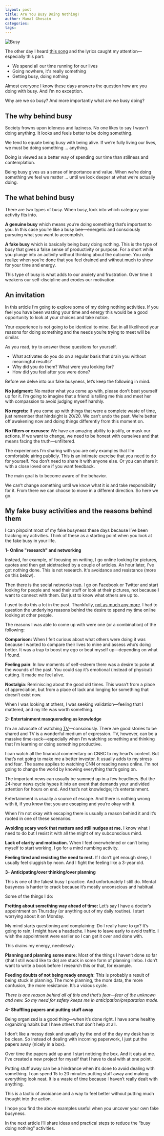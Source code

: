 ```yaml
---
layout: post
title: Are You Busy Doing Nothing?
author: Manal Ghosain
categories:
tags:
---
```


![Busy](/images/busy.jpg)

The other day I heard [this song](http://www.youtube.com/watch?feature=player_embedded&v=3R1DvBJXf7c) and the lyrics caught my attention—especially this part: 

  * We spend all our time running for our lives
  * Going nowhere, it's really something
  * Getting busy, doing nothing

Almost everyone I know these days answers the question how are you doing with busy. And I’m no exception. 

Why are we so busy? And more importantly what are we busy doing? 

## The why behind busy

Society frowns upon idleness and laziness. No one likes to say I wasn’t doing anything. It looks and feels better to be doing something.

We tend to equate being busy with being alive. If we’re fully living our lives, we must be doing something … anything.

Doing is viewed as a better way of spending our time than stillness and contemplation.

Being busy gives us a sense of importance and value. When we’re doing something we feel we matter … until we look deeper at what we’re actually doing.

## The what behind busy

There are two types of busy. When busy, look into which category your activity fits into. 

**A genuine busy** which means you’re doing something that’s important to you. In this case you’re like a busy bee—energetic and consciously pursuing what you want to accomplish. 

**A fake busy** which is basically being busy doing nothing. This is the type of busy that gives a false sense of productivity or purpose. For a short while you plunge into an activity without thinking about the outcome. You only realize when you’re done that you feel drained and without much to show for your time and energy. 

This type of busy is what adds to our anxiety and frustration. Over time it weakens our self-discipline and erodes our motivation. 

## An invitation

In this article I’m going to explore some of my doing nothing activities. If you feel you have been wasting your time and energy this would be a good opportunity to look at your choices and take notice. 

Your experience is not going to be identical to mine. But in all likelihood your reasons for doing something and the needs you’re trying to meet will be similar. 

As you read, try to answer these questions for yourself. 

  * What activates do you do on a regular basis that drain you without meaningful results?
  * Why did you do them? What were you looking for?
  * How did you feel after you were done?

Before we delve into our fake busyness, let’s keep the following in mind. 

**No judgment:** No matter what you come up with, please don’t beat yourself up for it. I’m going to imagine that a friend is telling me this and meet her with compassion to avoid judging myself harshly. 

**No regrets:** If you come up with things that were a complete waste of time, just remember that hindsight is 20/20. We can’t undo the past. We’re better off awakening now and doing things differently from this moment on. 

**No filters or excuses:** We have an amazing ability to justify, or mask our actions. If we want to change, we need to be honest with ourselves and that means facing the truth—unfiltered. 

The experiences I’m sharing with you are only examples that I’m comfortable airing publicly. This is an intimate exercise that you need to do for yourself. You don’t need to share it with anyone else. Or you can share it with a close loved one if you want feedback. 

The main goal is to become aware of the behavior. 

We can’t change something until we know what it is and take responsibility for it. From there we can choose to move in a different direction. So here we go. 

## My fake busy activities and the reasons behind them

I can pinpoint most of my fake busyness these days because I’ve been tracking my activities. Think of these as a starting point when you look at the fake busy in your life. 

**1- Online "research" and networking** 

Instead, for example, of focusing on writing, I go online looking for pictures, quotes and then get sidetracked by a couple of articles. An hour later, I've got nothing done. This is not research. It's avoidance and resistance (more on this below). 

Then there is the social networks trap. I go on Facebook or Twitter and start looking for people and read their stuff or look at their pictures, not because I want to connect with them. But just to know what others are up to. 

I used to do this a lot in the past. Thankfully, [not as much any more](/digital-sabbatical-reflections-on-31-days-of-being-offline/). I had to question the underlying reasons behind the desire to spend my time online looking at other people. 

The reasons I was able to come up with were one (or a combination) of the following: 

**Comparison:** When I felt curious about what others were doing it was because I wanted to compare their lives to mine and assess who’s doing better. It was a trap to boost my ego or beat myself up—depending on what I found. 

**Feeling pain**: In low moments of self-esteem there was a desire to poke at the wounds of the past. You could say it’s emotional (instead of physical) cutting. It made me feel alive. 

**Nostalgia**: Reminiscing about the good old times. This wasn’t from a place of appreciation, but from a place of lack and longing for something that doesn’t exist now. 

When I was looking at others, I was seeking validation—feeling that I mattered, and my life was worth something. 

**2- Entertainment masquerading as knowledge**

I’m an advocate of watching [TV](/the-zen-of-tv/)—consciously. There are good stories to be shared and TV is a wonderful medium of expression. TV, however, can be a massive time-suck—especially when I’m watching something and thinking that I’m learning or doing something productive. 

I can watch all the financial commentary on CNBC to my heart’s content. But that’s not going to make me a better investor. It usually adds to my stress and fear. The same applies to watching CNN or reading news online. I’m not going to change the world by knowing everything that’s going on.

The important news can usually be summed up in a few headlines. But the 24-hour news cycle hypes it into an event that demands your undivided attention for hours on end. And that’s not knowledge; it’s entertainment.

Entertainment is usually a source of escape. And there is nothing wrong with it, if you know that you are escaping and you’re okay with it.

When I’m not okay with escaping there is usually a reason behind it and it’s rooted in one of these scenarios.

**Avoiding scary work that matters and still nudges at me.** I know what I need to do but I resist it with all the might of my subconscious mind. 

**Lack of clarity and motivation.** When I feel overwhelmed or can’t bring myself to start working, I go for a mind numbing activity. 

**Feeling tired and resisting the need to rest.** If I don’t get enough sleep, I usually feel sluggish by noon. And I fight the feeling like a 3-year old. 

**3- Anticipating/over thinking/over planning** 

This is one of the fakest busy I practice. And unfortunately I still do. Mental busyness is harder to crack because it’s mostly unconscious and habitual. 

Some of the things I do: 

**Fretting about something way ahead of time:** Let’s say I have a doctor’s appointment on Thursday (or anything out of my daily routine). I start worrying about it on Monday.

My mind starts questioning and complaining: Do I really have to go? It’s going to rain; I might have a headache. I have to leave early to avoid traffic. I wish the appointment were earlier so I can get it over and done with.

This drains my energy, needlessly.

**Planning and planning some more:** Most of the things I haven’t done so far (that I still would like to do) are stuck in some form of planning limbo. I don’t want to write a book before I research this or that, for example.

**Feeding doubts of not being ready enough:** This is probably a result of being stuck in planning. The more planning, the more data, the more confusion, the more resistance. It’s a vicious cycle.

*There is one reason behind all of this and that’s fear—fear of the unknown and new. So my need for safety keeps me in anticipation/preparation mode.*

**4- Shuffling papers and putting stuff away**

Being organized is a good thing—when it’s done right. I have some healthy organizing habits but I have others that don’t help at all.

I don’t like a messy desk and usually by the end of the day my desk has to be clean. So instead of dealing with incoming paperwork, I just put the papers away (nicely in a box).

Over time the papers add up and I start noticing the box. And it eats at me. I’ve created a new project for myself that I have to deal with at one point.

Putting stuff away can be a hindrance when it’s done to avoid dealing with something. I can spend 15 to 20 minutes putting stuff away and making everything look neat. It is a waste of time because I haven’t really dealt with anything.

This is a tactic of avoidance and a way to feel better without putting much thought into the action.

I hope you find the above examples useful when you uncover your own fake busyness.

In the next article I’ll share ideas and practical steps to reduce the “busy doing nothing” activities.